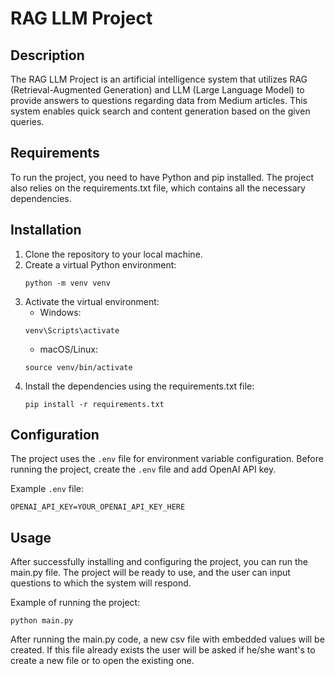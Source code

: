 # RAG LLM Project

## Description
The RAG LLM Project is an artificial intelligence system that utilizes RAG (Retrieval-Augmented Generation) and LLM (Large Language Model) to provide answers to questions regarding data from Medium articles. This system enables quick search and content generation based on the given queries.

## Requirements
To run the project, you need to have Python and pip installed. The project also relies on the requirements.txt file, which contains all the necessary dependencies.

## Installation
1. Clone the repository to your local machine.
2. Create a virtual Python environment:
    ```
    python -m venv venv
    ```
3. Activate the virtual environment:
    - Windows:
    ```
    venv\Scripts\activate
    ```
    - macOS/Linux:
    ```
    source venv/bin/activate
    ```
4. Install the dependencies using the requirements.txt file:
    ```
    pip install -r requirements.txt
    ```
 
## Configuration
The project uses the `.env` file for environment variable configuration. Before running the project, create the `.env` file and add OpenAI API key.

Example `.env` file:
 ```
OPENAI_API_KEY=YOUR_OPENAI_API_KEY_HERE
 ```

## Usage
After successfully installing and configuring the project, you can run the main.py file. The project will be ready to use, and the user can input questions to which the system will respond.

Example of running the project:
 ```
python main.py
 ```

After running the main.py code, a new csv file with embedded values will be created. If this file already exists the user will be asked if he/she want's to create a new file or to open the existing one.
